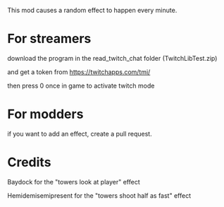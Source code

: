 This mod causes a random effect to happen every minute.



# For streamers
download the program in the read_twitch_chat folder (TwitchLibTest.zip)

and get a token from https://twitchapps.com/tmi/

then press 0 once in game to activate twitch mode


# For modders
if you want to add an effect, create a pull request.


# Credits
Baydock for the "towers look at player" effect

Hemidemisemipresent for the "towers shoot half as fast" effect
